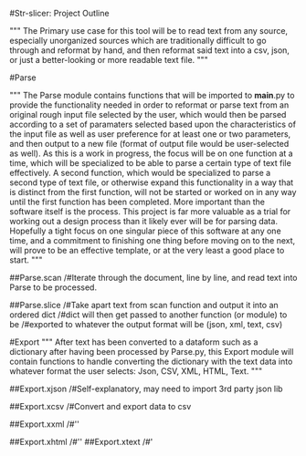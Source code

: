 #Str-slicer: Project Outline


""" The Primary use case for this tool will be to read text from any source,
 especially unorganized sources which are traditionally difficult to go
 through and reformat by hand, and then reformat said text into a csv, json,
 or just a better-looking or more readable text file.
"""

#Parse

"""
The Parse module contains functions that will be imported to __main__.py to
provide the functionality needed in order to reformat or parse text from an original rough input file selected by the user, which would then be parsed according to a set of paramaters selected based upon the characteristics of the input file as well as user preference for at least one or two parameters, and then output to a new file (format of output file would be user-selected as well). As this is a work in progress, the focus will be on one function at a time, which will be specialized to be able to parse a certain type of text file effectively. A second function, which would be specialized to parse a second type of text file, or otherwise expand this functionality in a way that is distinct from the first function, will not be started or worked on in any way until the first function has been completed. More important than the software itself is the process. This project is far more valuable as a trial for working out a design process than it likely ever will be for parsing data. Hopefully a tight focus on one singular piece of this software at any one time, and a commitment to finishing one thing before moving on to the next, will prove to be an effective template, or at the very least a good place to start.
"""

##Parse.scan
/#Iterate through the document, line by line, and read text into Parse to be
processed.


##Parse.slice
/#Take apart text from scan function and output it into an ordered dict
/#dict will then get passed to another function (or module) to be
/#exported to whatever the output format will be (json, xml, text, csv)


#Export
"""
After text has been converted to a dataform such as a dictionary after
having been processed by Parse.py, this Export module will contain
functions to handle converting the dictionary with the text data into
whatever format the user selects: Json, CSV, XML, HTML, Text.
"""

##Export.xjson
/#Self-explanatory, may need to import 3rd party json lib


##Export.xcsv
/#Convert and export data to csv

##Export.xxml
/#''

##Export.xhtml
/#''
##Export.xtext
/#'
